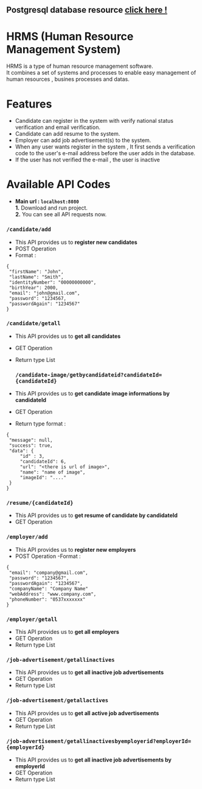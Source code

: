 ## Postgresql database resource [click here !](https://github.com/yusuffurkanyalcin/Human-Resources-Management-System/blob/master/demohrms.sql)

# HRMS (Human Resource Management System)
HRMS is a type of human resource management software.\
It combines a set of systems and processes to enable easy management of human resources , busines processes and datas.

# Features
- Candidate can register in the system with verify national status verification and email verification.
- Candidate can add resume to the system.
- Employer can add job advertisement(s) to the system.
- When any user wants register in the system , It first sends a verification code to the user's e-mail address before the user adds in the database.
- If the user has not verified the e-mail , the user is inactive

# Available API Codes

- **Main url : `localhost:8080`**\
**1.** Download and run project.\
**2.** You can see all API requests now.

### `/candidate/add`
- This API provides us to **register new candidates**
- POST Operation
- Format : 
 ```
{
  "firstName": "John",
  "lastName": "Smith",
  "identityNumber": "00000000000",
  "birthYear": 2000,
  "email": "john@gmail.com",
  "password": "1234567,
  "passwordAgain": "1234567"
}
```

### `/candidate/getall`
- This API provides us to **get all candidates**
- GET Operation
- Return type List<Candidate>
 
  ### `/candidate-image/getbycandidateid?candidateId={candidateId}`
- This API provides us to **get candidate image informations by candidateId**
- GET Operation
- Return type format : 
 ```
{
  "message": null,
  "success": true,
  "data": {
      "id" : 3,
      "candidateId": 6,
      "url": "<there is url of image>",
      "name": "name of image",
      "imageId": "...."
  }
}
```

### `/resume/{candidateId}`
- This API provides us to **get resume of candidate by candidateId**
- GET Operation

 ### `/employer/add`
- This API provides us to **register new employers**
- POST Operation
 -Format : 
 ```
{
  "email": "company@gmail.com",
  "password": "1234567",
  "passwordAgain": "1234567",
  "companyName": "Company Name"
  "webAddress": "www.company.com",
  "phoneNumber": "0537xxxxxxx"
}
```
 
### `/employer/getall`
- This API provides us to **get all employers**
- GET Operation
- Return type List<Employer>

### `/job-advertisement/getallinactives`
- This API provides us to **get all inactive job advertisements**
- GET Operation
- Return type List<JobAdvertisement>

### `/job-advertisement/getallactives`
- This API provides us to **get all active job advertisements**
- GET Operation
- Return type List<JobAdvertisement>
 
 ### `/job-advertisement/getallinactivesbyemployerid?employerId={employerId}`
- This API provides us to **get all inactive job advertisements by employerId**
- GET Operation
- Return type List<JobAdvertisement>
 
 
 


